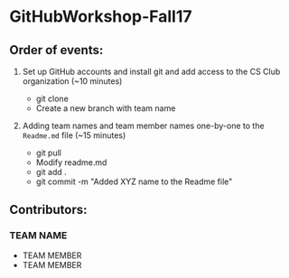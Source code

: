 # GitHubWorkshop-Fall17

## Order of events:

1. Set up GitHub accounts and install git and add access to the CS Club organization (~10 minutes)
   * git clone
   * Create a new branch with team name

2. Adding team names and team member names one-by-one to the ```Readme.md``` file (~15 minutes)
   * git pull
   * Modify readme.md
   * git add .
   * git commit -m "Added XYZ name to the Readme file"






## Contributors:

### TEAM NAME

* TEAM MEMBER
* TEAM MEMBER